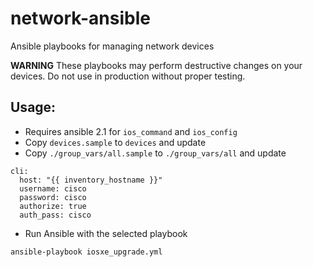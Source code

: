 # network-ansible
Ansible playbooks for managing network devices

**WARNING** These playbooks may perform destructive changes on your devices.  Do not use in production without proper testing.

## Usage:

 * Requires ansible 2.1 for `ios_command` and `ios_config`
 * Copy `devices.sample` to `devices` and update
 * Copy `./group_vars/all.sample` to `./group_vars/all` and update
```
cli:
  host: "{{ inventory_hostname }}"
  username: cisco
  password: cisco
  authorize: true
  auth_pass: cisco
```
 * Run Ansible with the selected playbook
```
ansible-playbook iosxe_upgrade.yml
```
